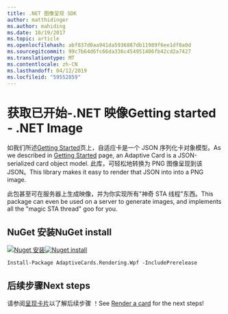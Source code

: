 ```yaml
---
title: .NET 图像呈现 SDK
author: matthidinger
ms.author: mahiding
ms.date: 10/19/2017
ms.topic: article
ms.openlocfilehash: abf837d0aa941da5936887db11989f6ee1df8a0d
ms.sourcegitcommit: 99c7b64d6fc66da336c454951406fb42cd2a7427
ms.translationtype: MT
ms.contentlocale: zh-CN
ms.lasthandoff: 04/12/2019
ms.locfileid: "59552859"
---
```

# <a name="getting-started---net-image"></a><span data-ttu-id="69282-102">获取已开始-.NET 映像</span><span class="sxs-lookup"><span data-stu-id="69282-102">Getting started - .NET Image</span></span>

<span data-ttu-id="69282-103">如我们所述[Getting Started](../../../authoring-cards/getting-started.md)页上，自适应卡是一个 JSON 序列化卡对象模型。</span><span class="sxs-lookup"><span data-stu-id="69282-103">As we described in [Getting Started](../../../authoring-cards/getting-started.md) page, an Adaptive Card is a JSON-serialized card object model.</span></span> <span data-ttu-id="69282-104">此库，可轻松地转换为 PNG 图像呈现到该 JSON。</span><span class="sxs-lookup"><span data-stu-id="69282-104">This library makes it easy to render that JSON into into a PNG image.</span></span>

<span data-ttu-id="69282-105">此包甚至可在服务器上生成映像，并为你实现所有"神奇 STA 线程"东西。</span><span class="sxs-lookup"><span data-stu-id="69282-105">This package can even be used on a server to generate images, and implements all the "magic STA thread" goo for you.</span></span> 

## <a name="nuget-install"></a><span data-ttu-id="69282-106">NuGet 安装</span><span class="sxs-lookup"><span data-stu-id="69282-106">NuGet install</span></span>

<span data-ttu-id="69282-107">[![Nuget 安装](https://img.shields.io/nuget/vpre/AdaptiveCards.Rendering.Wpf.svg)](https://www.nuget.org/packages/AdaptiveCards.Rendering.Wpf)</span><span class="sxs-lookup"><span data-stu-id="69282-107">[![Nuget install](https://img.shields.io/nuget/vpre/AdaptiveCards.Rendering.Wpf.svg)](https://www.nuget.org/packages/AdaptiveCards.Rendering.Wpf)</span></span>

```console
Install-Package AdaptiveCards.Rendering.Wpf -IncludePrerelease
```

## <a name="next-steps"></a><span data-ttu-id="69282-108">后续步骤</span><span class="sxs-lookup"><span data-stu-id="69282-108">Next steps</span></span>

<span data-ttu-id="69282-109">请参阅[呈现卡片](render-a-card.md)以了解后续步骤 ！</span><span class="sxs-lookup"><span data-stu-id="69282-109">See [Render a card](render-a-card.md) for the next steps!</span></span>
